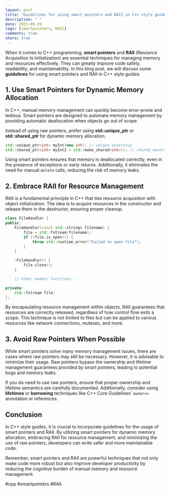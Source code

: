 ```yaml
---
layout: post
title: "Guidelines for using smart pointers and RAII in C++ style guides."
description: " "
date: 2023-09-29
tags: [smartpointers, RAII]
comments: true
share: true
---
```


When it comes to C++ programming, **smart pointers** and **RAII** (Resource Acquisition Is Initialization) are essential techniques for managing memory and resources effectively. They can greatly improve code safety, readability, and maintainability. In this blog post, we will discuss some **guidelines** for using smart pointers and RAII in C++ style guides.

## 1. Use Smart Pointers for Dynamic Memory Allocation

In C++, manual memory management can quickly become error-prone and tedious. Smart pointers are designed to automate memory management by providing automatic deallocation when objects go out of scope.

Instead of using raw pointers, prefer using **std::unique_ptr** or **std::shared_ptr** for dynamic memory allocation. 

```cpp
std::unique_ptr<int> myInt(new int); // unique ownership
std::shared_ptr<int> myInt2 = std::make_shared<int>(); // shared ownership
```

Using smart pointers ensures that memory is deallocated correctly, even in the presence of exceptions or early returns. Additionally, it eliminates the need for manual `delete` calls, reducing the risk of memory leaks.

## 2. Embrace RAII for Resource Management

RAII is a fundamental principle in C++ that ties resource acquisition with object initialization. The idea is to acquire resources in the constructor and release them in the destructor, ensuring proper cleanup.

```cpp
class FileHandler {
public:
    FileHandler(const std::string& filename) {
        file = std::fstream(filename);
        if (!file.is_open()) {
            throw std::runtime_error("Failed to open file");
        }
    }

    ~FileHandler() {
        file.close();
    }

    // Other member functions...

private:
    std::fstream file;
};
```

By encapsulating resource management within objects, RAII guarantees that resources are correctly released, regardless of how control flow exits a scope. This technique is not limited to files but can be applied to various resources like network connections, mutexes, and more.

## 3. Avoid Raw Pointers When Possible

While smart pointers solve many memory management issues, there are cases where raw pointers may still be necessary. However, it is advisable to minimize their usage. Raw pointers bypass the ownership and lifetime management guarantees provided by smart pointers, leading to potential bugs and memory leaks.

If you do need to use raw pointers, ensure that proper ownership and lifetime semantics are carefully documented. Additionally, consider using **lifetimes** or **borrowing** techniques like C++ Core Guidelines' `owner<>` annotation or references.

## Conclusion

In C++ style guides, it is crucial to incorporate guidelines for the usage of smart pointers and RAII. By utilizing smart pointers for dynamic memory allocation, embracing RAII for resource management, and minimizing the use of raw pointers, developers can write safer and more maintainable code.

Remember, smart pointers and RAII are powerful techniques that not only make code more robust but also improve developer productivity by reducing the cognitive burden of manual memory and resource management.

#cpp #smartpointers #RAII